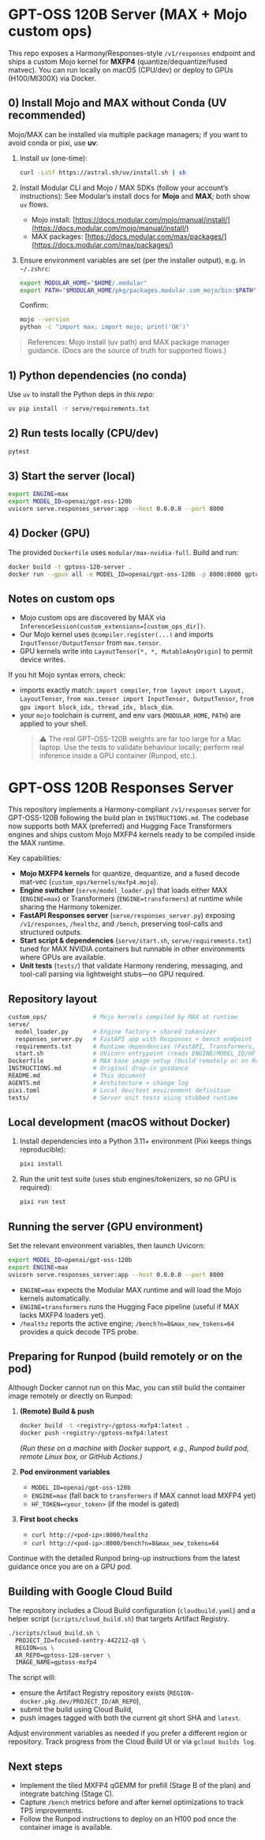 # GPT-OSS 120B Server (MAX + Mojo custom ops)

This repo exposes a Harmony/Responses-style `/v1/responses` endpoint and ships a custom Mojo kernel for **MXFP4** (quantize/dequantize/fused matvec). You can run locally on macOS (CPU/dev) or deploy to GPUs (H100/MI300X) via Docker.

## 0) Install Mojo and MAX **without** Conda (UV recommended)

Mojo/MAX can be installed via multiple package managers; if you want to avoid conda or pixi, use **uv**:

1. Install uv (one-time):

   ```bash
   curl -LsSf https://astral.sh/uv/install.sh | sh
   ```

2. Install Modular CLI and Mojo / MAX SDKs (follow your account’s instructions):
   See Modular’s install docs for **Mojo** and **MAX**; both show `uv` flows.

   - Mojo install: [https://docs.modular.com/mojo/manual/install/](https://docs.modular.com/mojo/manual/install/)
   - MAX packages: [https://docs.modular.com/max/packages/](https://docs.modular.com/max/packages/)

3. Ensure environment variables are set (per the installer output), e.g. in `~/.zshrc`:

   ```bash
   export MODULAR_HOME="$HOME/.modular"
   export PATH="$MODULAR_HOME/pkg/packages.modular.com_mojo/bin:$PATH"
   ```

   Confirm:

   ```bash
   mojo --version
   python -c "import max; import mojo; print('OK')"
   ```

> References: Mojo install (uv path) and MAX package manager guidance.
> (Docs are the source of truth for supported flows.)

## 1) Python dependencies (no conda)

Use `uv` to install the Python deps _in this repo_:

```bash
uv pip install -r serve/requirements.txt
```

## 2) Run tests locally (CPU/dev)

```bash
pytest
```

## 3) Start the server (local)

```bash
export ENGINE=max
export MODEL_ID=openai/gpt-oss-120b
uvicorn serve.responses_server:app --host 0.0.0.0 --port 8000
```

## 4) Docker (GPU)

The provided `Dockerfile` uses `modular/max-nvidia-full`. Build and run:

```bash
docker build -t gptoss-120-server .
docker run --gpus all -e MODEL_ID=openai/gpt-oss-120b -p 8000:8000 gptoss-120-server
```

## Notes on custom ops

- Mojo custom ops are discovered by MAX via `InferenceSession(custom_extensions=[custom_ops_dir])`.
- Our Mojo kernel uses `@compiler.register(...)` and imports `InputTensor/OutputTensor` from `max.tensor`.
- GPU kernels write into `LayoutTensor[*, *, MutableAnyOrigin]` to permit device writes.

If you hit Mojo syntax errors, check:

- imports exactly match: `import compiler`, `from layout import Layout, LayoutTensor`, `from max.tensor import InputTensor, OutputTensor`, `from gpu import block_idx, thread_idx, block_dim`.
- your `mojo` toolchain is current, and env vars (`MODULAR_HOME`, `PATH`) are applied to your shell.
  > ⚠️ The real GPT-OSS-120B weights are far too large for a Mac laptop. Use the tests to validate behaviour locally; perform real inference inside a GPU container (Runpod, etc.).

# GPT-OSS 120B Responses Server

This repository implements a Harmony-compliant `/v1/responses` server for GPT-OSS-120B following the build plan in `INSTRUCTIONS.md`. The codebase now supports both MAX (preferred) and Hugging Face Transformers engines and ships custom Mojo MXFP4 kernels ready to be compiled inside the MAX runtime.

Key capabilities:

- **Mojo MXFP4 kernels** for quantize, dequantize, and a fused decode mat-vec (`custom_ops/kernels/mxfp4.mojo`).
- **Engine switcher** (`serve/model_loader.py`) that loads either MAX (`ENGINE=max`) or Transformers (`ENGINE=transformers`) at runtime while sharing the Harmony tokenizer.
- **FastAPI Responses server** (`serve/responses_server.py`) exposing `/v1/responses`, `/healthz`, and `/bench`, preserving tool-calls and structured outputs.
- **Start script & dependencies** (`serve/start.sh`, `serve/requirements.txt`) tuned for MAX NVIDIA containers but runnable in other environments where GPUs are available.
- **Unit tests** (`tests/`) that validate Harmony rendering, messaging, and tool-call parsing via lightweight stubs—no GPU required.

## Repository layout

```bash
custom_ops/             # Mojo kernels compiled by MAX at runtime
serve/
  model_loader.py       # Engine factory + shared tokenizer
  responses_server.py   # FastAPI app with Responses + bench endpoint
  requirements.txt      # Runtime dependencies (FastAPI, Transformers, torch)
  start.sh              # UVicorn entrypoint (reads ENGINE/MODEL_ID/HF_TOKEN)
Dockerfile              # MAX base image setup (build remotely or on Runpod)
INSTRUCTIONS.md         # Original drop-in guidance
README.md               # This document
AGENTS.md               # Architecture + change log
pixi.toml               # Local dev/test environment definition
tests/                  # Server unit tests using stubbed runtime
```

## Local development (macOS without Docker)

1. Install dependencies into a Python 3.11+ environment (Pixi keeps things reproducible):
   ```bash
   pixi install
   ```
2. Run the unit test suite (uses stub engines/tokenizers, so no GPU is required):
   ```bash
   pixi run test
   ```

## Running the server (GPU environment)

Set the relevant environment variables, then launch Uvicorn:

```bash
export MODEL_ID=openai/gpt-oss-120b
export ENGINE=max
uvicorn serve.responses_server:app --host 0.0.0.0 --port 8000
```

- `ENGINE=max` expects the Modular MAX runtime and will load the Mojo kernels automatically.
- `ENGINE=transformers` runs the Hugging Face pipeline (useful if MAX lacks MXFP4 loaders yet).
- `/healthz` reports the active engine; `/bench?n=8&max_new_tokens=64` provides a quick decode TPS probe.

## Preparing for Runpod (build remotely or on the pod)

Although Docker cannot run on this Mac, you can still build the container image remotely or directly on Runpod:

1. **(Remote) Build & push**

   ```bash
   docker build -t <registry>/gptoss-mxfp4:latest .
   docker push <registry>/gptoss-mxfp4:latest
   ```

   _(Run these on a machine with Docker support, e.g., Runpod build pod, remote Linux box, or GitHub Actions.)_

2. **Pod environment variables**

   - `MODEL_ID=openai/gpt-oss-120b`
   - `ENGINE=max` (fall back to `transformers` if MAX cannot load MXFP4 yet)
   - `HF_TOKEN=<your_token>` (if the model is gated)

3. **First boot checks**
   - `curl http://<pod-ip>:8000/healthz`
   - `curl http://<pod-ip>:8000/bench?n=8&max_new_tokens=64`

Continue with the detailed Runpod bring-up instructions from the latest guidance once you are on a GPU pod.

## Building with Google Cloud Build

The repository includes a Cloud Build configuration (`cloudbuild.yaml`) and a helper script (`scripts/cloud_build.sh`) that targets Artifact Registry.

```bash
./scripts/cloud_build.sh \
  PROJECT_ID=focused-sentry-442212-q8 \
  REGION=us \
  AR_REPO=gptoss-120-server \
  IMAGE_NAME=gptoss-mxfp4
```

The script will:
- ensure the Artifact Registry repository exists (`REGION-docker.pkg.dev/PROJECT_ID/AR_REPO`),
- submit the build using Cloud Build,
- push images tagged with both the current git short SHA and `latest`.

Adjust environment variables as needed if you prefer a different region or repository. Track progress from the Cloud Build UI or via `gcloud builds log`.

## Next steps

- Implement the tiled MXFP4 qGEMM for prefill (Stage B of the plan) and integrate batching (Stage C).
- Capture `/bench` metrics before and after kernel optimizations to track TPS improvements.
- Follow the Runpod instructions to deploy on an H100 pod once the container image is available.
